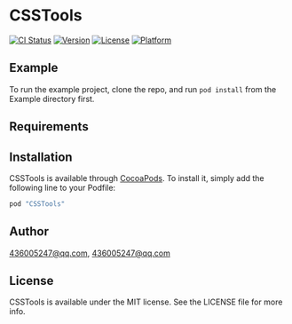 # CSSTools

[![CI Status](http://img.shields.io/travis/436005247@qq.com/CSSTools.svg?style=flat)](https://travis-ci.org/436005247@qq.com/CSSTools)
[![Version](https://img.shields.io/cocoapods/v/CSSTools.svg?style=flat)](http://cocoapods.org/pods/CSSTools)
[![License](https://img.shields.io/cocoapods/l/CSSTools.svg?style=flat)](http://cocoapods.org/pods/CSSTools)
[![Platform](https://img.shields.io/cocoapods/p/CSSTools.svg?style=flat)](http://cocoapods.org/pods/CSSTools)

## Example

To run the example project, clone the repo, and run `pod install` from the Example directory first.

## Requirements

## Installation

CSSTools is available through [CocoaPods](http://cocoapods.org). To install
it, simply add the following line to your Podfile:

```ruby
pod "CSSTools"
```

## Author

436005247@qq.com, 436005247@qq.com

## License

CSSTools is available under the MIT license. See the LICENSE file for more info.
